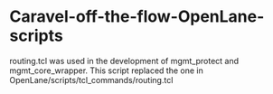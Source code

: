 # Caravel-off-the-flow-OpenLane-scripts
routing.tcl was used in the development of mgmt_protect and mgmt_core_wrapper. This script replaced the one in OpenLane/scripts/tcl_commands/routing.tcl
